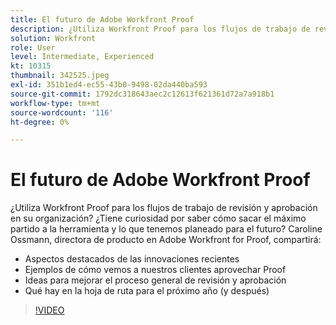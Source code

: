 ```yaml
---
title: El futuro de Adobe Workfront Proof
description: ¿Utiliza Workfront Proof para los flujos de trabajo de revisión y aprobación en su organización? Curioso cómo sacar el máximo partido a la herramienta y lo que hemos planeado para el futuro.
solution: Workfront
role: User
level: Intermediate, Experienced
kt: 10315
thumbnail: 342525.jpeg
exl-id: 351b1ed4-ec55-43b0-9498-02da440ba593
source-git-commit: 1792dc318643aec2c12613f621361d72a7a918b1
workflow-type: tm+mt
source-wordcount: '116'
ht-degree: 0%

---
```


# El futuro de Adobe Workfront Proof

¿Utiliza Workfront Proof para los flujos de trabajo de revisión y aprobación en su organización? ¿Tiene curiosidad por saber cómo sacar el máximo partido a la herramienta y lo que tenemos planeado para el futuro? Caroline Ossmann, directora de producto en Adobe Workfront for Proof, compartirá:

* Aspectos destacados de las innovaciones recientes
* Ejemplos de cómo vemos a nuestros clientes aprovechar Proof
* Ideas para mejorar el proceso general de revisión y aprobación
* Qué hay en la hoja de ruta para el próximo año (y después)

>[!VIDEO](https://video.tv.adobe.com/v/342525/?quality=12&learn=on)
